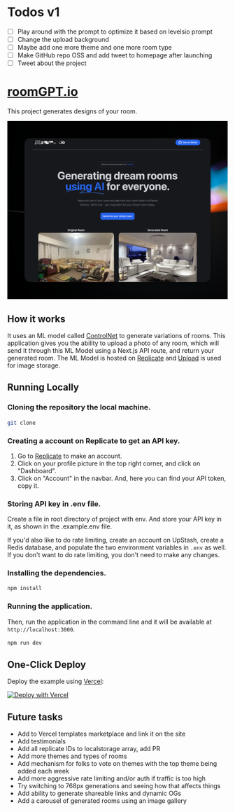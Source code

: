 # Todos v1

- [ ] Play around with the prompt to optimize it based on levelsio prompt
- [ ] Change the upload background
- [ ] Maybe add one more theme and one more room type
- [ ] Make GitHub repo OSS and add tweet to homepage after launching
- [ ] Tweet about the project

# [roomGPT.io](https://roomGPT.io)

This project generates designs of your room.

[![Room GPT](./public/screenshot.png)](https://roomGPT.io)

## How it works

It uses an ML model called [ControlNet](https://github.com/lllyasviel/ControlNet) to generate variations of rooms. This application gives you the ability to upload a photo of any room, which will send it through this ML Model using a Next.js API route, and return your generated room. The ML Model is hosted on [Replicate](https://replicate.com) and [Upload](https://upload.io) is used for image storage.

## Running Locally

### Cloning the repository the local machine.

```bash
git clone
```

### Creating a account on Replicate to get an API key.

1. Go to [Replicate](https://replicate.com/) to make an account.
2. Click on your profile picture in the top right corner, and click on "Dashboard".
3. Click on "Account" in the navbar. And, here you can find your API token, copy it.

### Storing API key in .env file.

Create a file in root directory of project with env. And store your API key in it, as shown in the .example.env file.

If you'd also like to do rate limiting, create an account on UpStash, create a Redis database, and populate the two environment variables in `.env` as well. If you don't want to do rate limiting, you don't need to make any changes.

### Installing the dependencies.

```bash
npm install
```

### Running the application.

Then, run the application in the command line and it will be available at `http://localhost:3000`.

```bash
npm run dev
```

## One-Click Deploy

Deploy the example using [Vercel](https://vercel.com?utm_source=github&utm_medium=readme&utm_campaign=vercel-examples):

[![Deploy with Vercel](https://vercel.com/button)](https://vercel.com/new/clone?repository-url=https://github.com/Nutlope/roomGPT&env=REPLICATE_API_KEY&project-name=room-GPT&repo-name=roomGPT)

## Future tasks

- Add to Vercel templates marketplace and link it on the site
- Add testimonials
- Add all replicate IDs to localstorage array, add PR
- Add more themes and types of rooms
- Add mechanism for folks to vote on themes with the top theme being added each week
- Add more aggressive rate limiting and/or auth if traffic is too high
- Try switching to 768px generations and seeing how that affects things
- Add ability to generate shareable links and dynamic OGs
- Add a carousel of generated rooms using an image gallery
